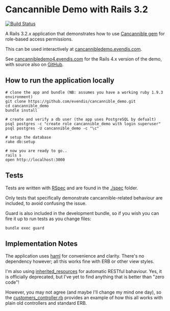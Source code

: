 # Cancannible Demo with Rails 3.2
[![Build Status](https://travis-ci.org/evendis/cancannible_demo.svg?branch=master)](https://travis-ci.org/evendis/cancannible_demo)

A Rails 3.2.x application that demonstrates how to use [Cancannible gem](https://github.com/evendis/cancannible) for role-based access permissions.

This can be used interactively at [cancannibledemo.evendis.com](http://cancannibledemo.evendis.com/).

See [cancannibledemo4.evendis.com](http://cancannibledemo4.evendis.com/) for the Rails 4.x version of the demo,
with source also on [GitHub](https://github.com/evendis/cancannible_demo4).

## How to run the application locally

    # clone the app and bundle (NB: assumes you have a working ruby 1.9.3 environment)
    git clone https://github.com/evendis/cancannible_demo.git
    cd cancannible_demo
    bundle install

    # create and verify a db user (the app uses PostgreSQL by defualt)
    psql postgres -c "create role cancannible_demo with login superuser"
    psql postgres -U cancannible_demo -c "\c"

    # setup the database
    rake db:setup

    # now you are ready to go..
    rails s
    open http://localhost:3000

## Tests

Tests are written with [RSpec](https://www.relishapp.com/rspec/rspec-rails/docs) and are found in the [./spec](./spec) folder.

Only tests that specifically demonstrate cancannible-related behaviour are included, to avoid confusing the issue.

Guard is also included in the development bundle, so if you wish you can fire it up to run tests as you change files:

    bundle exec guard


## Implementation Notes

The application uses [haml](http://haml.info/) for convenience and clarity. There's no dependency however; all this works fine with ERB or other view styles.

I'm also using [inherited_resources](https://github.com/josevalim/inherited_resources) for automatic RESTful bahaviour.
Yes, it is officially deprecated, but I've yet to find anything that is better than "zero code"!

However, you may not agree (and maybe I'll change my mind one day),
so the [customers_controller.rb](./app/controllers/customers_controller.rb) provides an example of how this all works with plain old controllers and standard ERB.
